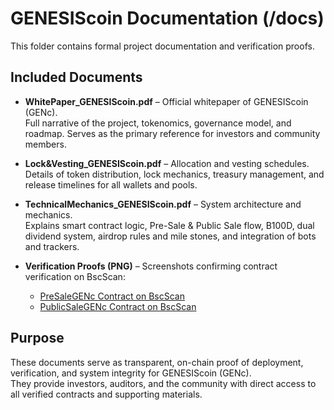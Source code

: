 # GENESIScoin Documentation (/docs)

This folder contains formal project documentation and verification proofs.

## Included Documents

- **WhitePaper_GENESIScoin.pdf** – Official whitepaper of GENESIScoin (GENc).  
  Full narrative of the project, tokenomics, governance model, and roadmap. Serves as the primary reference for investors and community members.  

- **Lock&Vesting_GENESIScoin.pdf** – Allocation and vesting schedules.  
  Details of token distribution, lock mechanics, treasury management, and release timelines for all wallets and pools.  

- **TechnicalMechanics_GENESIScoin.pdf** – System architecture and mechanics.  
  Explains smart contract logic, Pre-Sale & Public Sale flow, B100D, dual dividend system, airdrop rules and mile stones, and integration of bots and trackers.  

- **Verification Proofs (PNG)** – Screenshots confirming contract verification on BscScan:
  - [PreSaleGENc Contract on BscScan](https://bscscan.com/address/0x019A2D76D825914B5b52552e1A1D09F024CC4C58#code)  
  - [PublicSaleGENc Contract on BscScan](https://bscscan.com/address/0x74eb74d66e8bd29226228536307BF5588168A8b7#code)

## Purpose

These documents serve as transparent, on-chain proof of deployment, verification, and system integrity for GENESIScoin (GENc).  
They provide investors, auditors, and the community with direct access to all verified contracts and supporting materials.
